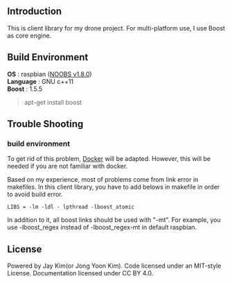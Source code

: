 ## Introduction  
  
This is client library for my drone project. For multi-platform use, I use Boost as core engine.


## Build Environment  

**OS** : raspbian ([NOOBS v1.8.0](https://www.raspberrypi.org/downloads/noobs/))  
**Language** : GNU c++11  
**Boost** : 1.5.5

> apt-get install boost  


## Trouble Shooting  

### build environment  

To get rid of this problem, [Docker](https://www.docker.com/) will be adapted. However, this will be needed if you are not familiar with docker. 

Based on my experience, most of problems come from link error in makefiles. In this client library, you have to add belows in makefile in order to avoid build error. 

	LIBS = -lm -ldl - lpthread -lboost_atomic  
	
In addition to it, all boost links should be used with "-mt". For example, you use -lboost_regex instead of -lboost_regex-mt in default raspbian.


## License   
Powered by Jay Kim(or Jong Yoon Kim). Code licensed under an MIT-style License. Documentation licensed under CC BY 4.0.
